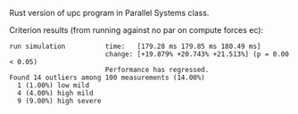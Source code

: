Rust version of upc program in Parallel Systems class.

Criterion results (from running against no par on compute forces ec):
```
run simulation          time:   [179.28 ms 179.85 ms 180.49 ms]
                        change: [+19.879% +20.743% +21.513%] (p = 0.00 < 0.05)
                        Performance has regressed.
Found 14 outliers among 100 measurements (14.00%)
  1 (1.00%) low mild
  4 (4.00%) high mild
  9 (9.00%) high severe
```
